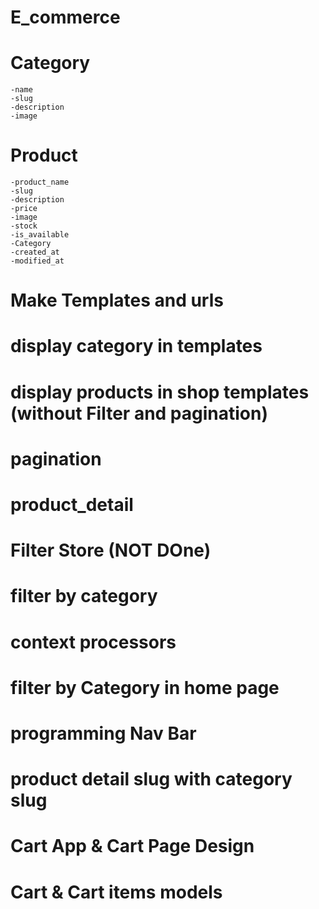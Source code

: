 # E_commerce
# Category
    -name
    -slug
    -description
    -image
# Product
    -product_name
    -slug
    -description
    -price
    -image
    -stock
    -is_available
    -Category
    -created_at
    -modified_at    
# Make Templates and urls
# display category in templates
# display products in shop templates (without Filter and pagination)   
# pagination 
# product_detail
# Filter Store (NOT DOne)
# filter by category
# context processors
# filter by Category in home page
# programming Nav Bar
# product detail slug with category slug
# Cart App & Cart Page Design
# Cart & Cart items models
 